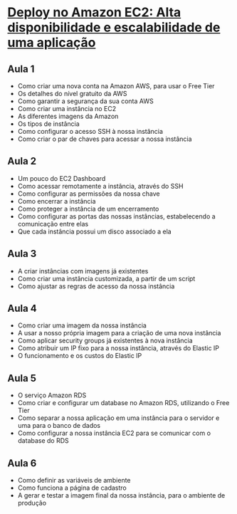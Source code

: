 # [Deploy no Amazon EC2: Alta disponibilidade e escalabilidade de uma aplicação](https://cursos.alura.com.br/course/amazon-ec2-disponibilidade-escalabilidade)
## Aula 1
* Como criar uma nova conta na Amazon AWS, para usar o Free Tier
* Os detalhes do nível gratuito da AWS
* Como garantir a segurança da sua conta AWS
* Como criar uma instância no EC2
* As diferentes imagens da Amazon
* Os tipos de instância
* Como configurar o acesso SSH à nossa instância
* Como criar o par de chaves para acessar a nossa instância
## Aula 2
* Um pouco do EC2 Dashboard
* Como acessar remotamente a instância, através do SSH
* Como configurar as permissões da nossa chave
* Como encerrar a instância
* Como proteger a instância de um encerramento
* Como configurar as portas das nossas instâncias, estabelecendo a comunicação entre elas
* Que cada instância possui um disco associado a ela
## Aula 3
* A criar instâncias com imagens já existentes
* Como criar uma instância customizada, a partir de um script
* Como ajustar as regras de acesso da nossa instância
## Aula 4
* Como criar uma imagem da nossa instância
* A usar a nosso própria imagem para a criação de uma nova instância
* Como aplicar security groups já existentes à nova instância
* Como atribuir um IP fixo para a nossa instância, através do Elastic IP
* O funcionamento e os custos do Elastic IP
## Aula 5
* O serviço Amazon RDS
* Como criar e configurar um database no Amazon RDS, utilizando o Free Tier
* Como separar a nossa aplicação em uma instância para o servidor e uma para o banco de dados
* Como configurar a nossa instância EC2 para se comunicar com o database do RDS
## Aula 6
* Como definir as variáveis de ambiente
* Como funciona a página de cadastro
* A gerar e testar a imagem final da nossa instância, para o ambiente de produção